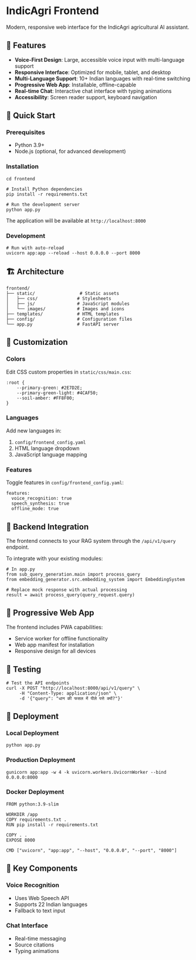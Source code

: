 # IndicAgri Frontend

Modern, responsive web interface for the IndicAgri agricultural AI assistant.

## 🌟 Features

- **Voice-First Design**: Large, accessible voice input with multi-language support
- **Responsive Interface**: Optimized for mobile, tablet, and desktop
- **Multi-Language Support**: 10+ Indian languages with real-time switching
- **Progressive Web App**: Installable, offline-capable
- **Real-time Chat**: Interactive chat interface with typing animations
- **Accessibility**: Screen reader support, keyboard navigation

## 🚀 Quick Start

### Prerequisites
- Python 3.9+
- Node.js (optional, for advanced development)

### Installation

```
cd frontend

# Install Python dependencies
pip install -r requirements.txt

# Run the development server
python app.py
```

The application will be available at `http://localhost:8000`

### Development

```
# Run with auto-reload
uvicorn app:app --reload --host 0.0.0.0 --port 8000
```

## 🏗️ Architecture

```
frontend/
├── static/                 # Static assets
│   ├── css/               # Stylesheets
│   ├── js/                # JavaScript modules
│   └── images/            # Images and icons
├── templates/             # HTML templates
├── config/                # Configuration files
└── app.py                 # FastAPI server
```

## 🎨 Customization

### Colors
Edit CSS custom properties in `static/css/main.css`:

```
:root {
    --primary-green: #2E7D2E;
    --primary-green-light: #4CAF50;
    --soil-amber: #FF8F00;
}
```

### Languages
Add new languages in:
1. `config/frontend_config.yaml`
2. HTML language dropdown
3. JavaScript language mapping

### Features
Toggle features in `config/frontend_config.yaml`:

```
features:
  voice_recognition: true
  speech_synthesis: true
  offline_mode: true
```

## 🔧 Backend Integration

The frontend connects to your RAG system through the `/api/v1/query` endpoint.

To integrate with your existing modules:

```
# In app.py
from sub_query_generation.main import process_query
from embedding_generator.src.embedding_system import EmbeddingSystem

# Replace mock response with actual processing
result = await process_query(query_request.query)
```

## 📱 Progressive Web App

The frontend includes PWA capabilities:
- Service worker for offline functionality
- Web app manifest for installation
- Responsive design for all devices

## 🧪 Testing

```
# Test the API endpoints
curl -X POST "http://localhost:8000/api/v1/query" \
     -H "Content-Type: application/json" \
     -d '{"query": "धान की फसल में पीले पत्ते क्यों?"}'
```

## 🚀 Deployment

### Local Deployment
```
python app.py
```

### Production Deployment
```
gunicorn app:app -w 4 -k uvicorn.workers.UvicornWorker --bind 0.0.0.0:8000
```

### Docker Deployment
```
FROM python:3.9-slim

WORKDIR /app
COPY requirements.txt .
RUN pip install -r requirements.txt

COPY . .
EXPOSE 8000

CMD ["uvicorn", "app:app", "--host", "0.0.0.0", "--port", "8000"]
```

## 🎯 Key Components

### Voice Recognition
- Uses Web Speech API
- Supports 22 Indian languages
- Fallback to text input

### Chat Interface
- Real-time messaging
- Source citations
- Typing animations
